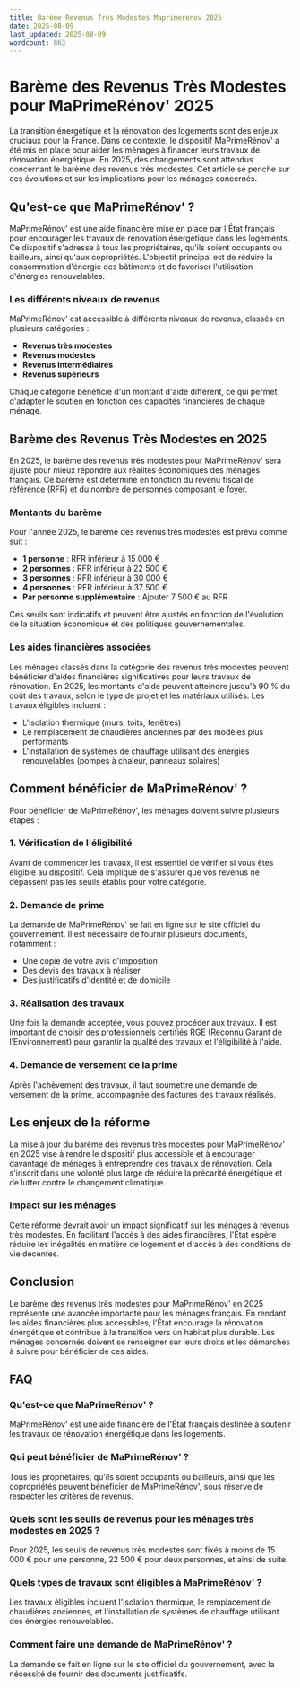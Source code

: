 ```yaml
---
title: Barème Revenus Très Modestes Maprimerenov 2025
date: 2025-08-09
last_updated: 2025-08-09
wordcount: 863
---
```


# Barème des Revenus Très Modestes pour MaPrimeRénov' 2025

La transition énergétique et la rénovation des logements sont des enjeux cruciaux pour la France. Dans ce contexte, le dispositif MaPrimeRénov' a été mis en place pour aider les ménages à financer leurs travaux de rénovation énergétique. En 2025, des changements sont attendus concernant le barème des revenus très modestes. Cet article se penche sur ces évolutions et sur les implications pour les ménages concernés.

## Qu'est-ce que MaPrimeRénov' ?

MaPrimeRénov' est une aide financière mise en place par l'État français pour encourager les travaux de rénovation énergétique dans les logements. Ce dispositif s'adresse à tous les propriétaires, qu'ils soient occupants ou bailleurs, ainsi qu'aux copropriétés. L'objectif principal est de réduire la consommation d'énergie des bâtiments et de favoriser l'utilisation d'énergies renouvelables.

### Les différents niveaux de revenus

MaPrimeRénov' est accessible à différents niveaux de revenus, classés en plusieurs catégories : 

- **Revenus très modestes**
- **Revenus modestes**
- **Revenus intermédiaires**
- **Revenus supérieurs**

Chaque catégorie bénéficie d'un montant d'aide différent, ce qui permet d'adapter le soutien en fonction des capacités financières de chaque ménage.

## Barème des Revenus Très Modestes en 2025

En 2025, le barème des revenus très modestes pour MaPrimeRénov' sera ajusté pour mieux répondre aux réalités économiques des ménages français. Ce barème est déterminé en fonction du revenu fiscal de référence (RFR) et du nombre de personnes composant le foyer.

### Montants du barème

Pour l'année 2025, le barème des revenus très modestes est prévu comme suit :

- **1 personne** : RFR inférieur à 15 000 €
- **2 personnes** : RFR inférieur à 22 500 €
- **3 personnes** : RFR inférieur à 30 000 €
- **4 personnes** : RFR inférieur à 37 500 €
- **Par personne supplémentaire** : Ajouter 7 500 € au RFR

Ces seuils sont indicatifs et peuvent être ajustés en fonction de l'évolution de la situation économique et des politiques gouvernementales.

### Les aides financières associées

Les ménages classés dans la catégorie des revenus très modestes peuvent bénéficier d'aides financières significatives pour leurs travaux de rénovation. En 2025, les montants d'aide peuvent atteindre jusqu'à 90 % du coût des travaux, selon le type de projet et les matériaux utilisés. Les travaux éligibles incluent :

- L'isolation thermique (murs, toits, fenêtres)
- Le remplacement de chaudières anciennes par des modèles plus performants
- L'installation de systèmes de chauffage utilisant des énergies renouvelables (pompes à chaleur, panneaux solaires)

## Comment bénéficier de MaPrimeRénov' ?

Pour bénéficier de MaPrimeRénov', les ménages doivent suivre plusieurs étapes :

### 1. Vérification de l'éligibilité

Avant de commencer les travaux, il est essentiel de vérifier si vous êtes éligible au dispositif. Cela implique de s'assurer que vos revenus ne dépassent pas les seuils établis pour votre catégorie.

### 2. Demande de prime

La demande de MaPrimeRénov' se fait en ligne sur le site officiel du gouvernement. Il est nécessaire de fournir plusieurs documents, notamment :

- Une copie de votre avis d'imposition
- Des devis des travaux à réaliser
- Des justificatifs d'identité et de domicile

### 3. Réalisation des travaux

Une fois la demande acceptée, vous pouvez procéder aux travaux. Il est important de choisir des professionnels certifiés RGE (Reconnu Garant de l’Environnement) pour garantir la qualité des travaux et l'éligibilité à l'aide.

### 4. Demande de versement de la prime

Après l'achèvement des travaux, il faut soumettre une demande de versement de la prime, accompagnée des factures des travaux réalisés.

## Les enjeux de la réforme

La mise à jour du barème des revenus très modestes pour MaPrimeRénov' en 2025 vise à rendre le dispositif plus accessible et à encourager davantage de ménages à entreprendre des travaux de rénovation. Cela s'inscrit dans une volonté plus large de réduire la précarité énergétique et de lutter contre le changement climatique.

### Impact sur les ménages

Cette réforme devrait avoir un impact significatif sur les ménages à revenus très modestes. En facilitant l'accès à des aides financières, l'État espère réduire les inégalités en matière de logement et d'accès à des conditions de vie décentes.

## Conclusion

Le barème des revenus très modestes pour MaPrimeRénov' en 2025 représente une avancée importante pour les ménages français. En rendant les aides financières plus accessibles, l'État encourage la rénovation énergétique et contribue à la transition vers un habitat plus durable. Les ménages concernés doivent se renseigner sur leurs droits et les démarches à suivre pour bénéficier de ces aides.

## FAQ

### Qu'est-ce que MaPrimeRénov' ?

MaPrimeRénov' est une aide financière de l'État français destinée à soutenir les travaux de rénovation énergétique dans les logements.

### Qui peut bénéficier de MaPrimeRénov' ?

Tous les propriétaires, qu'ils soient occupants ou bailleurs, ainsi que les copropriétés peuvent bénéficier de MaPrimeRénov', sous réserve de respecter les critères de revenus.

### Quels sont les seuils de revenus pour les ménages très modestes en 2025 ?

Pour 2025, les seuils de revenus très modestes sont fixés à moins de 15 000 € pour une personne, 22 500 € pour deux personnes, et ainsi de suite.

### Quels types de travaux sont éligibles à MaPrimeRénov' ?

Les travaux éligibles incluent l'isolation thermique, le remplacement de chaudières anciennes, et l'installation de systèmes de chauffage utilisant des énergies renouvelables.

### Comment faire une demande de MaPrimeRénov' ?

La demande se fait en ligne sur le site officiel du gouvernement, avec la nécessité de fournir des documents justificatifs.
